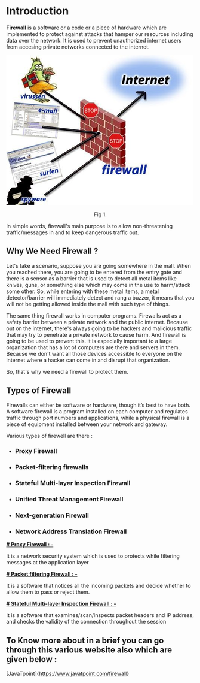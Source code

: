 
 
 # **Introduction**
  **Firewall** is a software or a code or a piece of hardware which are implemented to protect against attacks that hamper   our resources including data over the network. It is used to prevent unauthorized internet users from accesing private networks connected to the internet.

  ![Fig 1.](firewall.jpg)
  <center>Fig 1.</center>

In simple words, firewall's main purpose is to allow non-threatening traffic/messages in and to keep dangerous traffic out.

## **Why We Need Firewall ?**

Let's take a scenario, suppose you are going somewhere in the mall. When you reached there, you are going to be entered from the entry gate and there is a sensor as a barrier that is used to detect all metal items like knives, guns, or something else which may come in the use to harm/attack some other. So, while entering with these metal items, a metal detector/barrier will immediately detect and rang a buzzer, it means that you will not be getting allowed inside the mall with such type of things.

The same thing firewall works in computer programs. Firewalls act as a safety barrier between a private network and the public internet. Because out on the internet, there's always going to be hackers and malicious traffic that may try to penetrate a private network to cause harm. And firewall is going to be used to prevent this. It is especially important to a large organization that has a lot of computers are there and servers in them. Because we don't want all those devices accessible to everyone on the internet where a hacker can come in and disrupt that organization.

So, that's why we need a firewall to protect them.

## **Types of Firewall**

Firewalls can either be software or hardware, though it’s best to have both. A software firewall is a program installed on each computer and regulates traffic through port numbers and applications, while a physical firewall is a piece of equipment installed between your network and gateway.

Various types of firewell are there :

* ### Proxy Firewall 
*  ### Packet-filtering firewalls
*  ### Stateful Multi-layer Inspection Firewall
*  ### Unified Threat Management Firewall
*  ### Next-generation Firewall
*  ### Network Address Translation Firewall


**<u class="tt"># Proxy Firewall : -</u>**<div>It is a network security system which is used to protects while filtering messages at the application layer</div> 

**<u class="tt"># Packet filtering Firewall : -</u>**<div>It is a software that notices all the incoming packets and decide whether to allow them to pass or reject them.</div> 

**<u class="tt"># Stateful Multi-layer Inspection Firewall : -</u>**<div>It is a software that examines/scan/inspects packet headers and IP address, and checks the validity of the connection throughout the session</div> 

## To Know more about in a brief you can go through this various website also which are given below :

[JavaTpoint]{https://www.javatpoint.com/firewall}